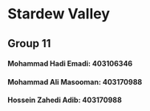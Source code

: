 # Stardew Valley 

## Group 11

#### Mohammad Hadi Emadi: 403106346
#### Mohammad Ali Masooman: 403170988
#### Hossein Zahedi Adib: 403170988
